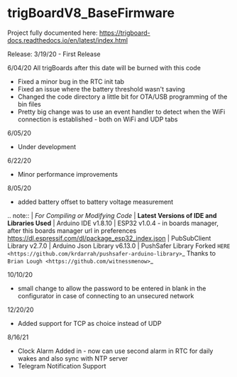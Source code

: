 # trigBoardV8_BaseFirmware

Project fully documented here: 
https://trigboard-docs.readthedocs.io/en/latest/index.html

Release:
3/19/20 - First Release

6/04/20
All trigBoards after this date will be burned with this code
- Fixed a minor bug in the RTC init tab
- Fixed an issue where the battery threshold wasn't saving
- Changed the code directory a little bit for OTA/USB programming of the bin files
- Pretty big change was to use an event handler to detect when the WiFi connection is established - both on WiFi and UDP tabs

6/05/20
- Under development

6/22/20
- Minor performance improvements

8/05/20
- added battery offset to battery voltage measurement

.. note::
    | *For Compiling or Modifying Code*
    | **Latest Versions of IDE and Libraries Used**
    | Arduino IDE v1.8.10
    | ESP32 v1.0.4  - in boards manager, after this boards manager url in preferences https://dl.espressif.com/dl/package_esp32_index.json
    | PubSubClient Library v2.7.0
    | Arduino Json Library v6.13.0 
    | PushSafer Library Forked `HERE <https://github.com/krdarrah/pushsafer-arduino-library>`_ Thanks to `Brian Lough <https://github.com/witnessmenow>`_

10/10/20
- small change to allow the password to be entered in blank in the configurator in case of connecting to an unsecured network

12/20/20
- Added support for TCP as choice instead of UDP

8/16/21
- Clock Alarm Added in - now can use second alarm in RTC for daily wakes and also sync with NTP server
- Telegram Notification Support 
